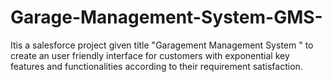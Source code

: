 # Garage-Management-System-GMS-
Itis a salesforce project given title "Garagement Management System " to create an user friendly interface for customers with exponential key features and functionalities according to their requirement satisfaction.
